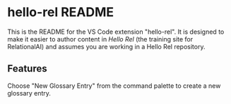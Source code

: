 # hello-rel README

This is the README for the VS Code extension "hello-rel". It is designed to make it easier to author content in *Hello Rel* (the training site for RelationalAI) and assumes you are working in a Hello Rel repository.

## Features

Choose "New Glossary Entry" from the command palette to create a new glossary entry.